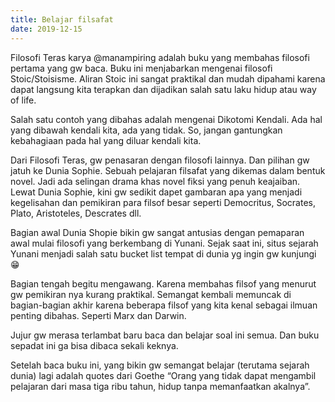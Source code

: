 ```yaml
---
title: Belajar filsafat
date: 2019-12-15
---
```

Filosofi Teras karya @manampiring adalah buku yang membahas filosofi pertama yang gw baca. Buku ini menjabarkan mengenai filosofi Stoic/Stoisisme. Aliran Stoic ini sangat praktikal dan mudah dipahami karena dapat langsung kita terapkan dan dijadikan salah satu laku hidup atau way of life.

Salah satu contoh yang dibahas adalah mengenai Dikotomi Kendali. Ada hal yang dibawah kendali kita, ada yang tidak. So, jangan gantungkan kebahagiaan pada hal yang diluar kendali kita.

Dari Filosofi Teras, gw penasaran dengan filosofi lainnya. Dan pilihan gw jatuh ke Dunia Sophie. Sebuah pelajaran filsafat yang dikemas dalam bentuk novel. Jadi ada selingan drama khas novel fiksi yang penuh keajaiban. Lewat Dunia Sophie, kini gw sedikit dapet gambaran apa yang menjadi kegelisahan dan pemikiran para filsof besar seperti Democritus, Socrates, Plato, Aristoteles, Descrates dll.

Bagian awal Dunia Shopie bikin gw sangat antusias dengan pemaparan awal mulai filosofi yang berkembang di Yunani. Sejak saat ini, situs sejarah Yunani menjadi salah satu bucket list tempat di dunia yg ingin gw kunjungi😁

Bagian tengah begitu mengawang. Karena membahas filsof yang menurut gw pemikiran nya kurang praktikal. Semangat kembali memuncak di bagian-bagian akhir karena beberapa filsof yang kita kenal sebagai ilmuan penting dibahas. Seperti Marx dan Darwin.

Jujur gw merasa terlambat baru baca dan belajar soal ini semua. Dan buku sepadat ini ga bisa dibaca sekali keknya.

Setelah baca buku ini, yang bikin gw semangat belajar (terutama sejarah dunia) lagi adalah quotes dari Goethe “Orang yang tidak dapat mengambil pelajaran dari masa tiga ribu tahun, hidup tanpa memanfaatkan akalnya”.

